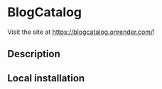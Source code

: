 # BlogCatalog

Visit the site at https://blogcatalog.onrender.com/!

## Description

## Local installation
